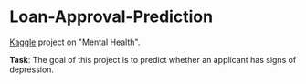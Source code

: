 # Loan-Approval-Prediction
[Kaggle](https://www.kaggle.com/competitions/playground-series-s4e11/overview) project on "Mental Health".

**Task**: The goal of this project is to predict whether an applicant has signs of depression.
